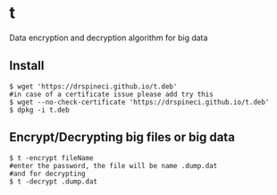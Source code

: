 # t
Data encryption and decryption algorithm for big data
## Install

```
$ wget 'https://drspineci.github.io/t.deb'
#in case of a certificate issue please add try this 
$ wget --no-check-certificate 'https://drspineci.github.io/t.deb'
$ dpkg -i t.deb

```

## Encrypt/Decrypting big files or big data

```
$ t -encrypt fileName
#enter the password, the file will be name .dump.dat
#and for decrypting
$ t -decrypt .dump.dat


```

#### 
